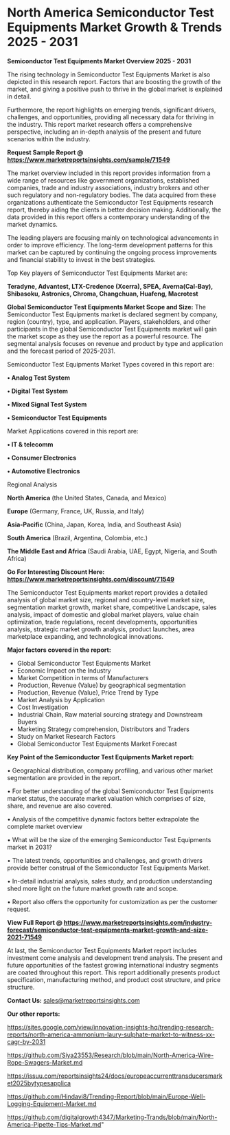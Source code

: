 # North America Semiconductor Test Equipments Market Growth & Trends 2025 - 2031

<Strong> Semiconductor Test Equipments Market Overview 2025 - 2031</strong>

The rising technology in Semiconductor Test Equipments Market is also depicted in this research report. Factors that are boosting the growth of the market, and giving a positive push to thrive in the global market is explained in detail.

Furthermore, the report highlights on emerging trends, significant drivers, challenges, and opportunities, providing all necessary data for thriving in the industry. This report market research offers a comprehensive perspective, including an in-depth analysis of the present and future scenarios within the industry.

<strong>Request Sample Report @ <a href=https://www.marketreportsinsights.com/sample/71549>https://www.marketreportsinsights.com/sample/71549</a></strong>

The market overview included in this report provides information from a wide range of resources like government organizations, established companies, trade and industry associations, industry brokers and other such regulatory and non-regulatory bodies. The data acquired from these organizations authenticate the Semiconductor Test Equipments research report, thereby aiding the clients in better decision making. Additionally, the data provided in this report offers a contemporary understanding of the market dynamics.

The leading players are focusing mainly on technological advancements in order to improve efficiency. The long-term development patterns for this market can be captured by continuing the ongoing process improvements and financial stability to invest in the best strategies.

Top Key players of Semiconductor Test Equipments Market are:

<strong>Teradyne, Advantest, LTX-Credence (Xcerra), SPEA, Averna(Cal-Bay), Shibasoku, Astronics, Chroma, Changchuan, Huafeng, Macrotest</strong>

<strong><b>Global Semiconductor Test Equipments Market Scope and Size:</b></strong>
The Semiconductor Test Equipments market is declared segment by company, region (country), type, and application. Players, stakeholders, and other participants in the global Semiconductor Test Equipments market will gain the market scope as they use the report as a powerful resource. The segmental analysis focuses on revenue and product by type and application and the forecast period of 2025-2031.

Semiconductor Test Equipments Market Types covered in this report are:

<strong>• Analog Test System

• Digital Test System

• Mixed Signal Test System

• Semiconductor Test Equipments</strong>

Market Applications covered in this report are:

<strong>• IT & telecomm

• Consumer Electronics

• Automotive Electronics</strong> 

Regional Analysis

<strong>North America</strong> (the United States, Canada, and Mexico)

<strong>Europe</strong> (Germany, France, UK, Russia, and Italy)

<strong>Asia-Pacific</strong> (China, Japan, Korea, India, and Southeast Asia)

<strong>South America</strong> (Brazil, Argentina, Colombia, etc.)

<strong>The Middle East and Africa</strong> (Saudi Arabia, UAE, Egypt, Nigeria, and South Africa)

<strong>Go For Interesting Discount Here: <a href=https://www.marketreportsinsights.com/discount/71549>https://www.marketreportsinsights.com/discount/71549</a></strong>

The Semiconductor Test Equipments market report provides a detailed analysis of global market size, regional and country-level market size, segmentation market growth, market share, competitive Landscape, sales analysis, impact of domestic and global market players, value chain optimization, trade regulations, recent developments, opportunities analysis, strategic market growth analysis, product launches, area marketplace expanding, and technological innovations.

<strong><b>Major factors covered in the report:</b></strong>
<ul>
  <li>Global Semiconductor Test Equipments Market </li>
  <li>Economic Impact on the Industry</li>
  <li>Market Competition in terms of Manufacturers</li>
  <li>Production, Revenue (Value) by geographical segmentation</li>
  <li>Production, Revenue (Value), Price Trend by Type</li>
  <li>Market Analysis by Application</li>
  <li>Cost Investigation</li>
  <li>Industrial Chain, Raw material sourcing strategy and Downstream Buyers</li>
  <li>Marketing Strategy comprehension, Distributors and Traders</li>
  <li>Study on Market Research Factors</li>
  <li>Global Semiconductor Test Equipments Market Forecast</li>
</ul>

<strong><b>Key Point of the Semiconductor Test Equipments Market report:</b></strong>

• Geographical distribution, company profiling, and various other market segmentation are provided in the report.

• For better understanding of the global Semiconductor Test Equipments market status, the accurate market valuation which comprises of size, share, and revenue are also covered.

• Analysis of the competitive dynamic factors better extrapolate the complete market overview

• What will be the size of the emerging Semiconductor Test Equipments market in 2031?

• The latest trends, opportunities and challenges, and growth drivers provide better construal of the Semiconductor Test Equipments Market.

• In-detail industrial analysis, sales study, and production understanding shed more light on the future market growth rate and scope.

• Report also offers the opportunity for customization as per the customer request.

<strong><b>View Full Report @ <a href=https://www.marketreportsinsights.com/industry-forecast/semiconductor-test-equipments-market-growth-and-size-2021-71549>https://www.marketreportsinsights.com/industry-forecast/semiconductor-test-equipments-market-growth-and-size-2021-71549</a></b></strong>


At last, the Semiconductor Test Equipments Market report includes investment come analysis and development trend analysis. The present and future opportunities of the fastest growing international industry segments are coated throughout this report. This report additionally presents product specification, manufacturing method, and product cost structure, and price structure.

<strong>Contact Us:</strong>
sales@marketreportsinsights.com

<strong>Our other reports:</strong>

<a href=https://sites.google.com/view/innovation-insights-hq/trending-research-reports/north-america-ammonium-laury-sulphate-market-to-witness-xx-cagr-by-2031>https://sites.google.com/view/innovation-insights-hq/trending-research-reports/north-america-ammonium-laury-sulphate-market-to-witness-xx-cagr-by-2031</a>

<a href=https://github.com/Siya23553/Research/blob/main/North-America-Wire-Rope-Swagers-Market.md>https://github.com/Siya23553/Research/blob/main/North-America-Wire-Rope-Swagers-Market.md</a>

<a href=https://issuu.com/reportsinsights24/docs/europeaccurrenttransducersmarket2025bytypesapplica>https://issuu.com/reportsinsights24/docs/europeaccurrenttransducersmarket2025bytypesapplica</a>

<a href=https://github.com/Hindavi8/Trending-Report/blob/main/Europe-Well-Logging-Equipment-Market.md>https://github.com/Hindavi8/Trending-Report/blob/main/Europe-Well-Logging-Equipment-Market.md</a>

<a href=https://github.com/digitalgrowth4347/Marketing-Trands/blob/main/North-America-Pipette-Tips-Market.md>https://github.com/digitalgrowth4347/Marketing-Trands/blob/main/North-America-Pipette-Tips-Market.md</a>"
